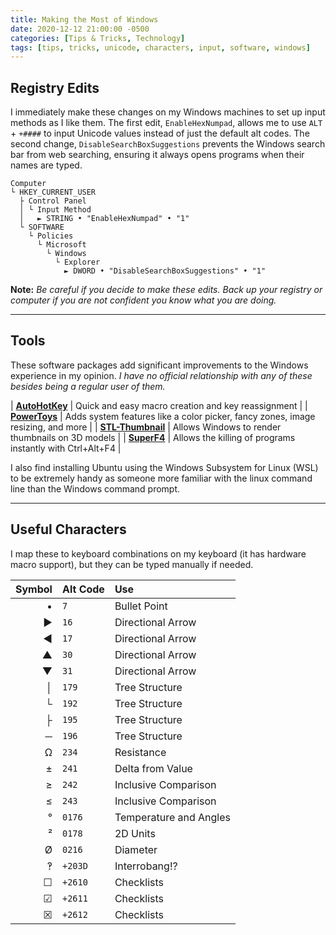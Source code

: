 ```yaml
---
title: Making the Most of Windows
date: 2020-12-12 21:00:00 -0500
categories: [Tips & Tricks, Technology]
tags: [tips, tricks, unicode, characters, input, software, windows]
---
```


## Registry Edits

I immediately make these changes on my Windows machines to set up input methods as I like them. The first edit, `EnableHexNumpad`, allows me to use `ALT` + `+####` to input Unicode values instead of just the default alt codes. The second change, `DisableSearchBoxSuggestions` prevents the Windows search bar from web searching, ensuring it always opens programs when their names are typed.

```
Computer
└ HKEY_CURRENT_USER
  ├ Control Panel
  │ └ Input Method
  │   ► STRING • "EnableHexNumpad" • "1"
  └ SOFTWARE
    └ Policies
      └ Microsoft
        └ Windows
          └ Explorer
            ► DWORD • "DisableSearchBoxSuggestions" • "1"
```

**Note:** *Be careful if you decide to make these edits. Back up your registry or computer if you are not confident you know what you are doing.*

---

## Tools

These software packages add significant improvements to the Windows experience in my opinion. *I have no official relationship with any of these besides being a regular user of them.*

| [**AutoHotKey**](https://www.autohotkey.com) | Quick and easy macro creation and key reassignment |
| [**PowerToys**](https://github.com/microsoft/PowerToys) | Adds system features like a color picker, fancy zones, image resizing, and more |
| [**STL-Thumbnail**](https://github.com/cabbagecreek/STL-thumbnail) | Allows Windows to render thumbnails on 3D models |
| [**SuperF4**](https://stefansundin.github.io/superf4) | Allows the killing of programs instantly with Ctrl+Alt+F4 |

I also find installing Ubuntu using the Windows Subsystem for Linux (WSL) to be extremely handy as someone more familiar with the linux command line than the Windows command prompt.

---

## Useful Characters

I map these to keyboard combinations on my keyboard (it has hardware macro support), but they can be typed manually if needed.

| Symbol | Alt Code | Use |
| --: | :-- | :-- |
| • | `7` | Bullet Point |
| ► | `16` | Directional Arrow |
| ◄ | `17` | Directional Arrow |
| ▲ | `30` | Directional Arrow |
| ▼ | `31` | Directional Arrow |
| │ | `179` | Tree Structure |
| └ | `192` | Tree Structure |
| ├ | `195` | Tree Structure |
| ─ | `196` | Tree Structure |
| Ω | `234` | Resistance |
| ± | `241` | Delta from Value |
| ≥ | `242` | Inclusive Comparison |
| ≤ | `243` | Inclusive Comparison |
| ° | `0176` | Temperature and Angles |
| ² | `0178` | 2D Units |
| Ø | `0216` | Diameter |
| ‽ | `+203D` | Interrobang!? |
| ☐ | `+2610` | Checklists |
| ☑ | `+2611` | Checklists |
| ☒ | `+2612` | Checklists |
